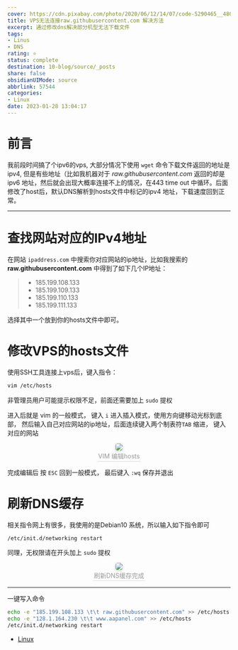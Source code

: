 ```yaml
---
cover: https://cdn.pixabay.com/photo/2020/06/12/14/07/code-5290465__480.jpg
title: VPS无法连接raw.githubusercontent.com 解决方法
excerpt: 通过修改dns解决部分机型无法下载文件
tags:
- Linus
- DNS
rating: ⭐
status: complete
destination: 10-blog/source/_posts
share: false
obsidianUIMode: source
abbrlink: 57544
categories:
- Linux
date: 2023-01-28 13:04:17
---
```

# 前言
我前段时间搞了个ipv6的vps, 大部分情况下使用 `wget` 命令下载文件返回的地址是ipv4, 但是有些地址（比如我机器对于 *raw.githubusercontent.com* 返回的却是 ipv6 地址，然后就会出现大概率连接不上的情况，在443 time out 中循环。后面修改了host后，默认DNS解析到hosts文件中标记的ipv4 地址，下载速度回到正常。

----

# 查找网站对应的IPv4地址
在网站 `ipaddress.com` 中搜索你对应网站的ip地址，比如我搜索的 **raw.githubusercontent.com** 中得到了如下几个IP地址：

> -   185.199.108.133
> -   185.199.109.133
> -   185.199.110.133
> -   185.199.111.133

选择其中一个放到你的hosts文件中即可。

# 修改VPS的hosts文件
使用SSH工具连接上vps后，键入指令：
```bash
vim /etc/hosts
```

非管理员用户可能提示权限不足，前面还需要加上 `sudo` 提权

进入后就是 vim 的一般模式， 键入 `i` 进入插入模式，使用方向键移动光标到底部， 然后输入自己对应网站的ip地址，后面连续键入两个制表符`TAB` 缩进， 键入对应的网站

<center>
    <img style="border-radius: 0.3125em;
    box-shadow: 0 2px 4px 0 rgba(34,36,38,.12),0 2px 10px 0 rgba(34,36,38,.08);"
    src="https://i.imgur.com/Q4KRVk3.png">
    <br>
    <div style="color:orange; border-bottom: 1px solid #d9d9d9;
    display: inline-block;
    color: #999;
    padding: 2px;">VIM 编辑hosts
    </div>
</center>

完成编辑后 按 `ESC` 回到一般模式， 最后键入 `:wq` 保存并退出

# 刷新DNS缓存
相关指令网上有很多，我使用的是Debian10 系统，所以输入如下指令即可
```bash
/etc/init.d/networking restart
```

同理，无权限请在开头加上 `sudo` 提权

<center>
    <img style="border-radius: 0.3125em;
    box-shadow: 0 2px 4px 0 rgba(34,36,38,.12),0 2px 10px 0 rgba(34,36,38,.08);"
    src="https://i.imgur.com/2S7zTZU.png">
    <br>
    <div style="color:orange; border-bottom: 1px solid #d9d9d9;
    display: inline-block;
    color: #999;
    padding: 2px;">刷新DNS缓存完成
    </div>
</center>

---

一键写入命令
```bash
echo -e "185.199.108.133 \t\t raw.githubusercontent.com" >> /etc/hosts
echo -e "128.1.164.230 \t\t www.aapanel.com" >> /etc/hosts
/etc/init.d/networking restart
```

- [Linux](term/Linux/Linux.md)